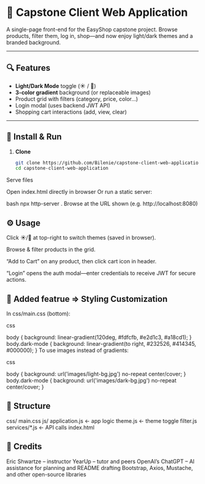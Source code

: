 # 🛒 Capstone Client Web Application

A single-page front-end for the EasyShop capstone project. Browse products, filter them, log in, shop—and now enjoy light/dark themes and a branded background.

---

## 🔍 Features

- **Light/Dark Mode** toggle (☀️ / 🌙)  
- **3-color gradient** background (or replaceable images)  
- Product grid with filters (category, price, color…)  
- Login modal (uses backend JWT API)  
- Shopping cart interactions (add, view, clear)

---

## 🚀 Install & Run
1. **Clone**  
   ```bash
   git clone https://github.com/Bilenie/capstone-client-web-application.git
   cd capstone-client-web-application
Serve files

Open index.html directly in browser
Or run a static server:

bash
npx http-server .
Browse at the URL shown (e.g. http://localhost:8080)

## ⚙️ Usage

Click ☀️/🌙 at top-right to switch themes (saved in browser).

Browse & filter products in the grid.

“Add to Cart” on any product, then click cart icon in header.

“Login” opens the auth modal—enter credentials to receive JWT for secure actions.

## 🎨 Added featrue => Styling Customization

In css/main.css (bottom):

css

body {
  background: linear-gradient(120deg, #fdfcfb, #e2d1c3, #a18cd1);
}
body.dark-mode {
  background: linear-gradient(to right, #232526, #414345, #000000);
}
To use images instead of gradients:

css

body {
  background: url('images/light-bg.jpg') no-repeat center/cover;
}
body.dark-mode {
  background: url('images/dark-bg.jpg') no-repeat center/cover;
}

## 📂 Structure

css/
  main.css
js/
  application.js   ← app logic
  theme.js         ← theme toggle
  filter.js
  services/*.js    ← API calls
index.html

## 🤝 Credits
Eric Shwartze – instructor 
YearUp – tutor and peers
OpenAI’s ChatGPT – AI assistance for planning and README drafting
Bootstrap, Axios, Mustache, and other open-source libraries

